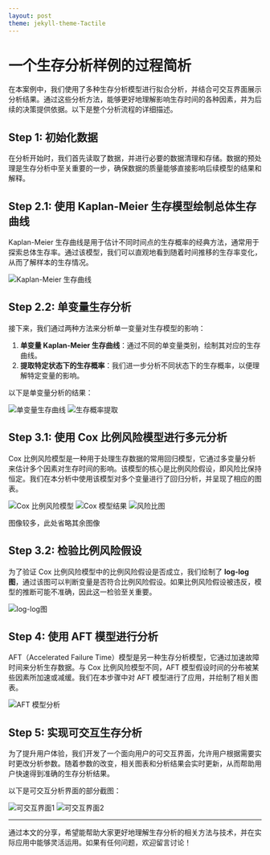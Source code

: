 ```yaml
---
layout: post
theme: jekyll-theme-Tactile
---
```

# 一个生存分析样例的过程简析

在本案例中，我们使用了多种生存分析模型进行拟合分析，并结合可交互界面展示分析结果。通过这些分析方法，能够更好地理解影响生存时间的各种因素，并为后续的决策提供依据。以下是整个分析流程的详细描述。

## Step 1: 初始化数据
在分析开始时，我们首先读取了数据，并进行必要的数据清理和存储。数据的预处理是生存分析中至关重要的一步，确保数据的质量能够直接影响后续模型的结果和解释。

## Step 2.1: 使用 Kaplan-Meier 生存模型绘制总体生存曲线
Kaplan-Meier 生存曲线是用于估计不同时间点的生存概率的经典方法，通常用于探索总体生存率。通过该模型，我们可以直观地看到随着时间推移的生存率变化，从而了解样本的生存情况。

![Kaplan-Meier 生存曲线](/images/p1.png)

## Step 2.2: 单变量生存分析
接下来，我们通过两种方法来分析单一变量对生存模型的影响：
1. **单变量 Kaplan-Meier 生存曲线**：通过不同的单变量类别，绘制其对应的生存曲线。
2. **提取特定状态下的生存概率**：我们进一步分析不同状态下的生存概率，以便理解特定变量的影响。

以下是单变量分析的结果：

![单变量生存曲线](/images/p2.png)
![生存概率提取](/images/p3.png)

## Step 3.1: 使用 Cox 比例风险模型进行多元分析
Cox 比例风险模型是一种用于处理生存数据的常用回归模型，它通过多变量分析来估计多个因素对生存时间的影响。该模型的核心是比例风险假设，即风险比保持恒定。我们在本分析中使用该模型对多个变量进行了回归分析，并呈现了相应的图表。

![Cox 比例风险模型](/images/p4.png)
![Cox 模型结果](/images/p5.png)
![风险比图](/images/p6.png)

图像较多，此处省略其余图像

## Step 3.2: 检验比例风险假设
为了验证 Cox 比例风险模型中的比例风险假设是否成立，我们绘制了 **log-log 图**，通过该图可以判断变量是否符合比例风险假设。如果比例风险假设被违反，模型的推断可能不准确，因此这一检验至关重要。

![log-log图](/images/p7.png)

## Step 4: 使用 AFT 模型进行分析
AFT（Accelerated Failure Time）模型是另一种生存分析模型，它通过加速故障时间来分析生存数据。与 Cox 比例风险模型不同，AFT 模型假设时间的分布被某些因素所加速或减缓。我们在本步骤中对 AFT 模型进行了应用，并绘制了相关图表。

![AFT 模型分析](/images/p8.png)

## Step 5: 实现可交互生存分析
为了提升用户体验，我们开发了一个面向用户的可交互界面，允许用户根据需要实时更改分析参数。随着参数的改变，相关图表和分析结果会实时更新，从而帮助用户快速得到准确的生存分析结果。

以下是可交互分析界面的部分截图：

![可交互界面1](/images/p9.png)
![可交互界面2](/images/p10.png)

---

通过本文的分享，希望能帮助大家更好地理解生存分析的相关方法与技术，并在实际应用中能够灵活运用。如果有任何问题，欢迎留言讨论！
